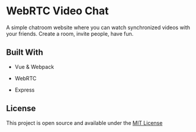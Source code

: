 # WebRTC Video Chat

A simple chatroom website where you can watch synchronized videos with your friends. Create a room, invite people, have fun.

## Built With

* Vue & Webpack

* WebRTC

* Express

## License

This project is open source and available under the [MIT License](LICENSE.md)
